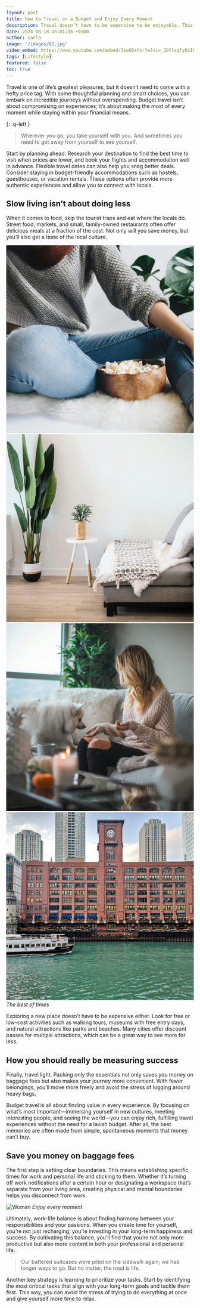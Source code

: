 ```yaml
---
layout: post
title: How to Travel on a Budget and Enjoy Every Moment
description: Travel doesn’t have to be expensive to be enjoyable. This article provides tips on how to make the most of your trips without breaking the bank, ensuring that you can explore the world and create unforgettable memories on a budget.
date: 2024-08-18 15:01:35 +0300
author: carla
image: '/images/02.jpg'
video_embed: https://www.youtube.com/embed/JsoUDxfx-Yw?si=_JbYlsqfyOiI6zFO
tags: [Lifestyle]
featured: false
toc: true
---
```


Travel is one of life’s greatest pleasures, but it doesn’t need to come with a hefty price tag. With some thoughtful planning and smart choices, you can embark on incredible journeys without overspending. Budget travel isn’t about compromising on experiences; it’s about making the most of every moment while staying within your financial means.

{: .q-left }
> Wherever you go, you take yourself with you. And sometimes you need to get away from yourself to see yourself.

Start by planning ahead. Research your destination to find the best time to visit when prices are lower, and book your flights and accommodation well in advance. Flexible travel dates can also help you snag better deals. Consider staying in budget-friendly accommodations such as hostels, guesthouses, or vacation rentals. These options often provide more authentic experiences and allow you to connect with locals.

## Slow living isn’t about doing less

When it comes to food, skip the tourist traps and eat where the locals do. Street food, markets, and small, family-owned restaurants often offer delicious meals at a fraction of the cost. Not only will you save money, but you’ll also get a taste of the local culture.

<div class="gallery-box">
  <div class="gallery">
    <img src="/images/02-2.jpg" loading="lazy">
    <img src="/images/02-3.jpg" loading="lazy">
    <img src="/images/02-4.jpg" loading="lazy">
    <img src="/images/02-5.jpg" loading="lazy">
  </div>
  <em>The best of times</em>
</div>

Exploring a new place doesn’t have to be expensive either. Look for free or low-cost activities such as walking tours, museums with free entry days, and natural attractions like parks and beaches. Many cities offer discount passes for multiple attractions, which can be a great way to see more for less.

## How you should really be measuring success

Finally, travel light. Packing only the essentials not only saves you money on baggage fees but also makes your journey more convenient. With fewer belongings, you’ll move more freely and avoid the stress of lugging around heavy bags.

Budget travel is all about finding value in every experience. By focusing on what’s most important—immersing yourself in new cultures, meeting interesting people, and seeing the world—you can enjoy rich, fulfilling travel experiences without the need for a lavish budget. After all, the best memories are often made from simple, spontaneous moments that money can’t buy.

## Save you money on baggage fees

The first step is setting clear boundaries. This means establishing specific times for work and personal life and sticking to them. Whether it’s turning off work notifications after a certain hour or designating a workspace that’s separate from your living area, creating physical and mental boundaries helps you disconnect from work.

![Woman]({{site.baseurl}}/images/02-1.jpg)
*Enjoy every moment*

Ultimately, work-life balance is about finding harmony between your responsibilities and your passions. When you create time for yourself, you’re not just recharging; you’re investing in your long-term happiness and success. By cultivating this balance, you’ll find that you’re not only more productive but also more content in both your professional and personal life.

> Our battered suitcases were piled on the sidewalk again; we had longer ways to go. But no matter, the road is life.

Another key strategy is learning to prioritize your tasks. Start by identifying the most critical tasks that align with your long-term goals and tackle them first. This way, you can avoid the stress of trying to do everything at once and give yourself more time to relax.